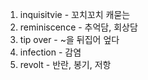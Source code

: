 1. inquisitvie - 꼬치꼬치 캐묻는
2. reminiscence - 추억담, 회상담
3. tip over - ~을 뒤집어 엎다
4. infection - 감염
5. revolt - 반란, 봉기, 저항
